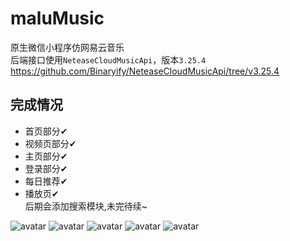 # maluMusic
原生微信小程序仿网易云音乐<br>
后端接口使用`NeteaseCloudMusicApi`，版本`3.25.4`
https://github.com/Binaryify/NeteaseCloudMusicApi/tree/v3.25.4
## 完成情况
+ 首页部分✔
+ 视频页部分✔
+ 主页部分✔
+ 登录部分✔
+ 每日推荐✔
+ 播放页✔<br>
后期会添加搜索模块,未完待续~

![avatar](https://github.com/rzhAvenir/maluMusic/blob/master/img/e-index.gif)
![avatar](https://github.com/rzhAvenir/maluMusic/blob/master/img/e-player1.gif)
![avatar](https://github.com/rzhAvenir/maluMusic/blob/master/img/e-video1.gif)
![avatar](https://github.com/rzhAvenir/maluMusic/blob/master/img/e-video2.gif)
![avatar](https://github.com/rzhAvenir/maluMusic/blob/master/img/e-mine.gif)






